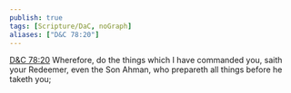 ```yaml
---
publish: true
tags: [Scripture/DaC, noGraph]
aliases: ["D&C 78:20"]
---
```

[D&C 78:20](https://churchofjesuschrist.org/study/scriptures/dc-testament/dc/78?lang=eng&id=p20#p20) Wherefore, do the things which I have commanded you, saith your Redeemer, even the Son Ahman, who prepareth all things before he taketh you;
